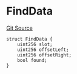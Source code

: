 # FindData
[Git Source](https://github.com/metacontract/mc/blob/93e4f2d4a013f48ae1db91ed21bff3eb8a27ce1d/src/devkit/Flattened.sol)


```solidity
struct FindData {
    uint256 slot;
    uint256 offsetLeft;
    uint256 offsetRight;
    bool found;
}
```

